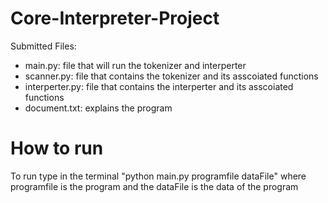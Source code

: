 # Core-Interpreter-Project
Submitted Files:
- main.py: file that will run the tokenizer and interperter
- scanner.py: file that contains the tokenizer and its asscoiated functions
- interperter.py: file that contains the interperter and its asscoiated functions
- document.txt: explains the program

# How to run
To run type in the terminal "python main.py programfile dataFile" where programfile is the program and the dataFile is the data of the program